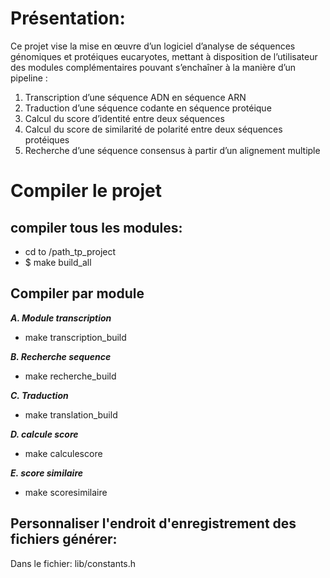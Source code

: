 Présentation:
==============
Ce projet vise la mise en œuvre d’un logiciel d’analyse de séquences génomiques et protéiques eucaryotes, mettant à
disposition de l’utilisateur des modules complémentaires pouvant s’enchaîner à la manière d’un pipeline :
 
1. Transcription d’une séquence ADN en séquence ARN
2. Traduction d’une séquence codante en séquence protéique 
3. Calcul du score d’identité entre deux séquences 
4. Calcul du score de similarité de polarité entre deux séquences protéiques 
5. Recherche d’une séquence consensus à partir d’un alignement multiple

Compiler le projet
==================
compiler tous les modules:
-----------------
+ cd to /path_tp_project
+ $ make build_all

Compiler par module
---------------------

***A. Module transcription***
   + make transcription_build

***B. Recherche sequence***
   + make recherche_build

***C. Traduction***
   + make translation_build

***D. calcule score***
   + make calculescore

***E. score similaire***
   + make scoresimilaire


Personnaliser l'endroit d'enregistrement des fichiers générer:
-------------------------------------------------------------
Dans le fichier: lib/constants.h


